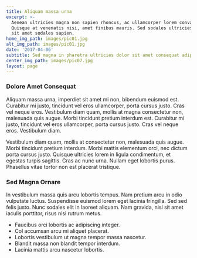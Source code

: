 ```yaml
---
title: Aliquam massa urna
excerpt: >-
  Aenean ultricies magna non sapien rhoncus, ac ullamcorper lorem convallis.
  Quisque at venenatis nisi, amet finibus mauris. Sed sodales ultricies eros,
  sit amet sodales sapien.
home_img_path: images/pic01.jpg
alt_img_path: images/pic01.jpg
date: '2017-04-06'
subtitle: Sed magna in pharetra ultricies dolor sit amet consequat adipiscing lorem.
center_img_path: images/pic07.jpg
layout: page
---
```


### Dolore Amet Consequat

Aliquam massa urna, imperdiet sit amet mi non, bibendum euismod est. Curabitur mi justo, tincidunt vel eros ullamcorper, porta cursus justo. Cras vel neque eros. Vestibulum diam quam, mollis at magna consectetur non, malesuada quis augue. Morbi tincidunt pretium interdum est. Curabitur mi justo, tincidunt vel eros ullamcorper, porta cursus justo. Cras vel neque eros. Vestibulum diam.

Vestibulum diam quam, mollis at consectetur non, malesuada quis augue. Morbi tincidunt pretium interdum. Morbi mattis elementum orci, nec dictum porta cursus justo. Quisque ultricies lorem in ligula condimentum, et egestas turpis sagittis. Cras ac nunc urna. Nullam eget lobortis purus. Phasellus vitae tortor non est placerat tristique.

### Sed Magna Ornare

In vestibulum massa quis arcu lobortis tempus. Nam pretium arcu in odio vulputate luctus. Suspendisse euismod lorem eget lacinia fringilla. Sed sed felis justo. Nunc sodales elit in laoreet aliquam. Nam gravida, nisl sit amet iaculis porttitor, risus nisi rutrum metus.

- Faucibus orci lobortis ac adipiscing integer.
- Col accumsan arcu mi aliquet placerat.
- Lobortis vestibulum ut magna tempor massa nascetur.
- Blandit massa non blandit tempor interdum.
- Lacinia mattis arcu nascetur lobortis.
